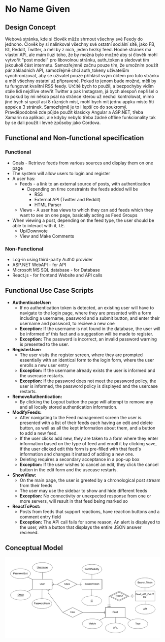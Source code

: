 # No Name Given

## Design Concept

Webová stránka, kde si člověk může shrnout všechny své Feedy do jednoho.
Člověk by si nalinkoval všechny své ostatní sociální sítě, jako FB, IG, Reddit, Twitter,
a měl by z nich, jeden hezký feed.
Hodně stránek má vlastní API, ale mám iluzi toho,
že by možná bylo možné aby si člověk mohl vytvořit "post model" pro libovolnou stránku,
auth_token a sledovat tím jakoukoli část internetu.
Samozřejmně začnu pouze tím, že umožním použít pár základních API,
samozřejmě chci auth_tokeny uživatelům synchronizovat,
aby se uživatel pouze přihlásil svým účtem pro tuto stránku a měl všechny ostatní už připravené.
Pokud to jenom bude možné, měli by tu fungovat kvalitní RSS feedy.
Určitě bych to použil, a bezpochyby vidím stále lidi nejdříve otevřit Twitter a pak Instagram,
já bych alespoň nepřišel o to pokud by mi někdo psal na stránce kterou už nechci kontrolovat,
mimo jiné bych si spojil asi 8 různých míst, mohl bych mít jednu appku místo 5ti appek a 3 stránek.
Samozřejmě je to i lepší co do soukromý.
Pravděpodobně zde půjde použít klasicky Angular a ASP.NET, třeba Xamarin na aplikaci,
ale kdyby nebylo třeba žádné offline funkcionality tak by se dali použít i levné způsoby jako Cordova.

## Functional and Non-functional specification

### Functional

- Goals - Retrieve feeds from various sources and display them on one page
- The system will allow users to login and register
- A user has:
  - Feeds - a link to an external source of posts, with authentication
    - Depending on time constraints the feeds added will be
      - RSS
      - External API (Twitter and Reddit)
      - HTML Parser
  - Views - A user has views to which they can add feeds which they want to see on one page, basically acting as Feed Groups
- When viewing a post, depending on the feed type, the user should be able to interact with it, I.E.
  - Up/Downvote
  - View and Make Comments

### Non-Functional

- Log-in using third-party Auth0 provider
- ASP.NET WebAPI - for API
- Microsoft MS SQL database - for Database
- React.js - for frontend Website and API calls

## Functional Use Case Scripts

- **AuthenticateUser:**
  - If no authentication token is detected, an existing user will have to navigate to the login page, where they are presented with a form including a username, password and a submit button, and enter their username and password, to recieve a new one
  - **Exception:** If the username is not found in the database, the user will be informed of this fact and a suggestion will be made to register.
  - **Exception:** The password is incorrect, an invalid password warning is presented to the user.
- **RegisterUser:**
  - The user visits the register screen, where they are prompted essentially with an identical form to the login form, where the user enrolls a new user entry
  - **Exception:** If the username already exists the user is informed and the usercase restarts.
  - **Exception:** If the password does not meet the password policy, the user is informed, the password policy is displayed and the usercase restarts.
- **RemoveAuthentication:**
  - By clicking the Logout button the page will attempt to remove any and all locally stored authentication information.
- **ModifyFeeds:**
  - After navigating to the Feed management screen the user is presented with a list of their feeds each having an edit and delete button, as well as all the kept information about them, and a button to add a new feed.
  - If the user clicks add new, they are taken to a form where they enter information based on the type of feed and enroll it by clicking save, if the user clicked edit this form is pre-filled with that feed's information and changes it instead of adding a new one.
  - Deleting requires a secondary acceptance in a pop-up box
  - **Exception:** If the user wishes to cancel an edit, they click the cancel button in the edit form and the usecase restarts.
- **ShowView:**
  - On the main page, the user is greeted by a chronological post stream from their feeds
  - The user may use the sidebar to show and hide different feeds
  - **Exception:** No connectivity or unexpected response from one or more servers, will result in that feed being marked so
- **ReactToPost:**
  - Posts from feeds that support reactions, have reaction buttons and a comment entry field
  - **Exception:** The API call fails for some reason, An alert is displayed to the user, with a button that displays the entire JSON answer recieved.

## Conceptual Model

![Conceptual Model image](./model.png)
